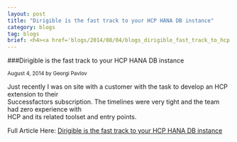```yaml
---
layout: post
title: "Dirigible is the fast track to your HCP HANA DB instance"
category: blogs
tag: blogs
brief: <h4><a href='blogs/2014/08/04/blogs_dirigible_fast_track_to_hcp.html'>Dirigible is the fast track to your HCP HANA DB instance</a></h4> <sub class="post-info">August 4, 2014 by Georgi Pavlov</sub></br> Just recently I was on site with a customer with the task to develop an HCP extension to their... </br>
---
```


###Dirigible is the fast track to your HCP HANA DB instance

<sub class="post-info">August 4, 2014 by Georgi Pavlov</sub>
		
Just recently I was on site with a customer with the task to develop an HCP extension to their</br>
Successfactors subscription. The timelines were very tight and the team had zero experience with</br>
HCP and its related toolset and entry points.


Full Article Here: [Dirigible is the fast track to your HCP HANA DB instance](http://scn.sap.com/people/georgi.pavlov/blog/2014/08/04/dirigible-is-the-fast-track-to-your-hcp-hana-instance)
